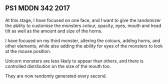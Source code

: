## PS1 MDDN 342 2017


At this stage, I have focused on one face, and I want to give the randomizer the ability to customise the monsters colour, opacity, eyes, mouth and head tilt as well as the amount and size of the horns.

I have focused on my third monster, altering the colours, adding horns, and other elements, while also adding the ability for eyes of the monsters to look at the mouse position.

Unicorn monsters are less likely to appear than others, and there is controlled distribution on the size of the mouth too.

They are now randomly generated every second.

